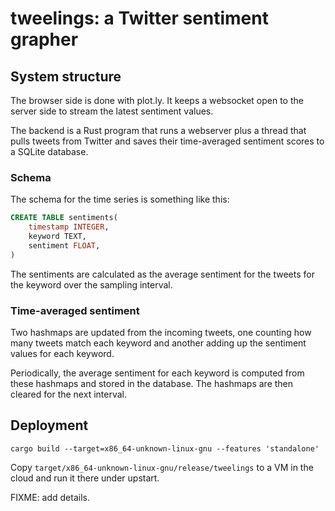 # tweelings: a Twitter sentiment grapher

## System structure

The browser side is done with plot.ly. It keeps a websocket open to the server
side to stream the latest sentiment values.

The backend is a Rust program that runs a webserver plus a thread that pulls
tweets from Twitter and saves their time-averaged sentiment scores to a SQLite
database.

### Schema

The schema for the time series is something like this:

```sql
CREATE TABLE sentiments(
	timestamp INTEGER,
	keyword TEXT,
	sentiment FLOAT,
)
```

The sentiments are calculated as the average sentiment for the tweets for the
keyword over the sampling interval.

### Time-averaged sentiment

Two hashmaps are updated from the incoming tweets, one counting how many
tweets match each keyword and another adding up the sentiment values for
each keyword.

Periodically, the average sentiment for each keyword is computed from these
hashmaps and stored in the database. The hashmaps are then cleared for the
next interval.

## Deployment

```
cargo build --target=x86_64-unknown-linux-gnu --features 'standalone'
```
Copy `target/x86_64-unknown-linux-gnu/release/tweelings` to a VM in the cloud and run it there under upstart.

FIXME: add details.

